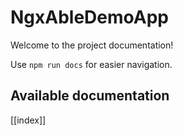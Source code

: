 # NgxAbleDemoApp

Welcome to the project documentation!

Use `npm run docs` for easier navigation.

## Available documentation

[[index]]

